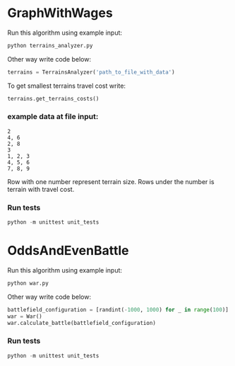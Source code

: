 # GraphWithWages
Run this algorithm using example input:
```python
python terrains_analyzer.py
```
Other way write code below:
```python
terrains = TerrainsAnalyzer('path_to_file_with_data')
```

To get smallest terrains travel cost write:
```python
terrains.get_terrains_costs()
```
### example data at file input:
```
2
4, 6
2, 8
3
1, 2, 3
4, 5, 6
7, 8, 9
```

Row with one number represent terrain size.
Rows under the number is terrain with travel cost.

### Run tests 

```python
python -m unittest unit_tests
```

# OddsAndEvenBattle
Run this algorithm using example input:

```python
python war.py
```

Other way write code below:

```python
battlefield_configuration = [randint(-1000, 1000) for _ in range(100)]
war = War()
war.calculate_battle(battlefield_configuration)
```
### Run tests 

```python
python -m unittest unit_tests
```

   
